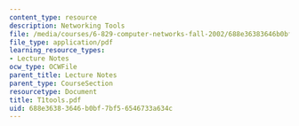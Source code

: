 ```yaml
---
content_type: resource
description: Networking Tools
file: /media/courses/6-829-computer-networks-fall-2002/688e36383646b0bf7bf56546733a634c_T1tools.pdf
file_type: application/pdf
learning_resource_types:
- Lecture Notes
ocw_type: OCWFile
parent_title: Lecture Notes
parent_type: CourseSection
resourcetype: Document
title: T1tools.pdf
uid: 688e3638-3646-b0bf-7bf5-6546733a634c
---
```

